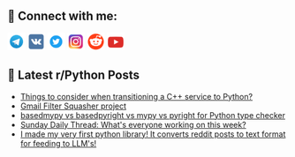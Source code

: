 ## 🔎 Connect with me:
[<img src="https://github.com/bullbesh/bullbesh/blob/main/images/Telegram.png" width="32" height="32" />](https://t.me/bullbesh)
[<img src="https://github.com/bullbesh/bullbesh/blob/main/images/VK.png" width="32" height="32" />](https://vk.com/bullbesh)
[<img src="https://github.com/bullbesh/bullbesh/blob/main/images/Twitter.png" width="32" height="32" />](https://twitter.com/bullbesh1)
[<img src="https://github.com/bullbesh/bullbesh/blob/main/images/Instagram.png" width="32" height="32" />](https://www.instagram.com/bullbesh)
[<img src="https://github.com/bullbesh/bullbesh/blob/main/images/Reddit.png" width="32" height="32" />](https://www.reddit.com/user/bullbesh)
[<img src="https://github.com/bullbesh/bullbesh/blob/main/images/YouTube.png" width="32" height="32" />](https://www.youtube.com/channel/UCtfjRs6uzgq5mfm8S06WTcg)

## 📕 Latest r/Python Posts
<!-- BLOG-POST-LIST:START -->
- [Things to consider when transitioning a C++ service to Python?](https://www.reddit.com/r/Python/comments/1bybwq2/things_to_consider_when_transitioning_a_c_service/)
- [Gmail Filter Squasher project](https://www.reddit.com/r/Python/comments/1by2njk/gmail_filter_squasher_project/)
- [basedmypy vs basedpyright vs mypy vs pyright for Python type checker](https://www.reddit.com/r/Python/comments/1by1jtf/basedmypy_vs_basedpyright_vs_mypy_vs_pyright_for/)
- [Sunday Daily Thread: What&#39;s everyone working on this week?](https://www.reddit.com/r/Python/comments/1bxq7tt/sunday_daily_thread_whats_everyone_working_on/)
- [I made my very first python library! It converts reddit posts to text format for feeding to LLM&#39;s!](https://www.reddit.com/r/Python/comments/1bxmsxd/i_made_my_very_first_python_library_it_converts/)
<!-- BLOG-POST-LIST:END -->
